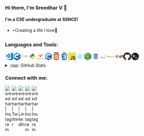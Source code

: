 ### Hi there, I'm Sreedhar V 👋


#### I'm a CSE undergraduate at SSNCE!

- ⚡Creating a life I love💙.


### Languages and Tools:

<img align="left" alt="Visual Studio Code" width="26px" src="https://raw.githubusercontent.com/github/explore/80688e429a7d4ef2fca1e82350fe8e3517d3494d/topics/visual-studio-code/visual-studio-code.png" />
<img align="left" alt="C++" width="26px" src="https://raw.githubusercontent.com/github/explore/80688e429a7d4ef2fca1e82350fe8e3517d3494d/topics/cpp/cpp.png" />
<img align="left" alt="Java" width="26px" src="https://raw.githubusercontent.com/github/explore/80688e429a7d4ef2fca1e82350fe8e3517d3494d/topics/java/java.png" />
<img align="left" alt="Python" width="26px" src="https://raw.githubusercontent.com/github/explore/80688e429a7d4ef2fca1e82350fe8e3517d3494d/topics/python/python.png" />
<img align="left" alt="Tensorflow" width="26px" src="https://raw.githubusercontent.com/github/explore/80688e429a7d4ef2fca1e82350fe8e3517d3494d/topics/tensorflow/tensorflow.png" />
<img align="left" alt="C" width="26px" src="https://raw.githubusercontent.com/devicons/devicon/master/icons/c/c-original.svg" />
<img align="left" alt="HTML5" width="26px" src="https://raw.githubusercontent.com/github/explore/80688e429a7d4ef2fca1e82350fe8e3517d3494d/topics/html/html.png" />
<img align="left" alt="CSS3" width="26px" src="https://raw.githubusercontent.com/github/explore/80688e429a7d4ef2fca1e82350fe8e3517d3494d/topics/css/css.png" />
<img align="left" alt="JavaScript" width="26px" src="https://raw.githubusercontent.com/github/explore/80688e429a7d4ef2fca1e82350fe8e3517d3494d/topics/javascript/javascript.png" />
<img align="left" alt="React" width="26px" src="https://raw.githubusercontent.com/github/explore/80688e429a7d4ef2fca1e82350fe8e3517d3494d/topics/react/react.png" />
<img align="left" alt="Node.js" width="26px" src="https://raw.githubusercontent.com/github/explore/80688e429a7d4ef2fca1e82350fe8e3517d3494d/topics/nodejs/nodejs.png" />
<img align="left" alt="SQL" width="26px" src="https://raw.githubusercontent.com/github/explore/80688e429a7d4ef2fca1e82350fe8e3517d3494d/topics/sql/sql.png" />
<img align="left" alt="MySQL" width="26px" src="https://raw.githubusercontent.com/github/explore/80688e429a7d4ef2fca1e82350fe8e3517d3494d/topics/mysql/mysql.png" />
<img align="left" alt="MongoDB" width="26px" src="https://raw.githubusercontent.com/github/explore/80688e429a7d4ef2fca1e82350fe8e3517d3494d/topics/mongodb/mongodb.png" />
<img align="left" alt="Git" width="26px" src="https://raw.githubusercontent.com/github/explore/80688e429a7d4ef2fca1e82350fe8e3517d3494d/topics/git/git.png" />
<img align="left" alt="GitHub" width="26px" src="https://raw.githubusercontent.com/github/explore/78df643247d429f6cc873026c0622819ad797942/topics/github/github.png" />
<img align="left" alt="Terminal" width="26px" src="https://raw.githubusercontent.com/github/explore/80688e429a7d4ef2fca1e82350fe8e3517d3494d/topics/terminal/terminal.png" /><br /><br />


<details>
  <summary>:zap: GitHub Stats</summary>

  <img align="left" alt="Sreedhar's GitHub Stats" src="https://github-readme-stats.vercel.app/api?username=sreedhr92&show_icons=true&hide_border=true&theme=tokyonight" />
  <p align="center"> 
    <img src="https://profile-counter.glitch.me/sreedhr92/count.svg" />
  </p>
</details>

### Connect with me:

[<img align="left" alt="sreedhar | Instagram" width="22px" src="https://cdn.jsdelivr.net/npm/simple-icons@v3/icons/gmail.svg" />][gmail]
[<img align="left" alt="sreedhar | Twitter" width="22px" src="https://cdn.jsdelivr.net/npm/simple-icons@v3/icons/twitter.svg" />][twitter]
[<img align="left" alt="sreedhar | LinkedIn" width="22px" src="https://cdn.jsdelivr.net/npm/simple-icons@v3/icons/linkedin.svg" />][linkedin]
[<img align="left" alt="sreedhar | Instagram" width="22px" src="https://cdn.jsdelivr.net/npm/simple-icons@v3/icons/instagram.svg" />][instagram]
[<img align="left" alt="sreedhar | Instagram" width="22px" src="https://cdn.jsdelivr.net/npm/simple-icons@v3/icons/leetcode.svg" />][leetcode]

[gmail]: mailto:sreedhar18161@cse.ssn.edu.in
[twitter]: https://twitter.com/Sreedhr_92
[linkedin]: https://www.linkedin.com/in/sreedhar-v-9544081aa/
[instagram]: https://www.instagram.com/sreedhr_92/
[leetcode]: https://leetcode.com/sreedhar18161/
